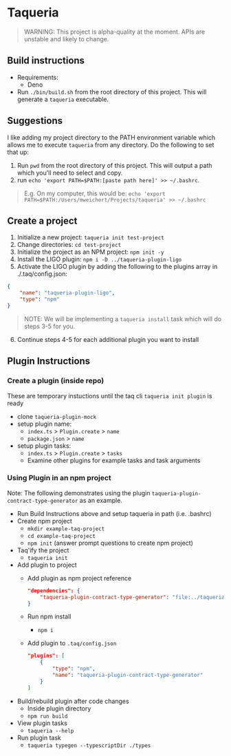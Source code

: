 # Taqueria

> WARNING: This project is alpha-quality at the moment. APIs are unstable and likely to change.
## Build instructions

- Requirements:
    - Deno
- Run `./bin/build.sh` from the root directory of this project. This will generate a `taqueria` executable.

## Suggestions

I like adding my project directory to the PATH environment variable which allows me to execute `taqueria` from any directory. Do the following to set that up:

1. Run `pwd` from the root directory of this project. This will output a path which you'll need to select and copy.
2. run `echo 'export PATH=$PATH:[paste path here]' >> ~/.bashrc`. 

> E.g. On my computer, this would be: `echo 'export PATH=$PATH:/Users/mweichert/Projects/taqueria' >> ~/.bashrc`

## Create a project
1. Initialize a new project: `taqueria init test-project`
2. Change directories: `cd test-project`
3. Initialize the project as an NPM project: `npm init -y`
4. Install the LIGO plugin: `npm i -D ../taqueria-plugin-ligo`
5. Activate the LIGO plugin by adding the following to the plugins array in ./.taq/config.json:
```json
{
    "name": "taqueria-plugin-ligo",
    "type": "npm"
}
```

> NOTE: We will be implementing a `taqueria install` task which will do steps 3-5 for you.
6. Continue steps 4-5 for each additional plugin you want to install


## Plugin Instructions

### Create a plugin (inside repo)

These are temporary instuctions until the taq cli `taqueria init plugin` is ready

- clone `taqueria-plugin-mock`
- setup plugin name:
    - `index.ts` > `Plugin.create` > `name`
    - `package.json` > `name`
- setup plugin tasks:
    - `index.ts` > `Plugin.create` > `tasks`
    - Examine other plugins for example tasks and task arguments

### Using Plugin in an npm project

Note: The following demonstrates using the plugin `taqueria-plugin-contract-type-generator` as an example.

- Run Build Instructions above and setup taqueria in path (i.e. .bashrc)
- Create npm project
    - `mkdir example-taq-project`
    - `cd example-taq-project`
    - `npm init` (answer prompt questions to create npm project)
- Taq'ify the project
    - `taqueria init`
- Add plugin to project
    - Add plugin as npm project reference
        ```json
        "dependencies": {
            "taqueria-plugin-contract-type-generator": "file:../taqueria-plugin-contract-type-generator",
        }
        ```
    - Run npm install
        - `npm i`
    - Add plugin to `.taq/config.json`
        
        ```json
        "plugins": [
            {
                "type": "npm",
                "name": "taqueria-plugin-contract-type-generator"
            }
        ]
        ```
- Build/rebuild plugin after code changes
    - Inside plugin directory
    - `npm run build`
- View plugin tasks
    - `taqueria --help`
- Run plugin task
    - `taqueria typegen --typescriptDir ./types`